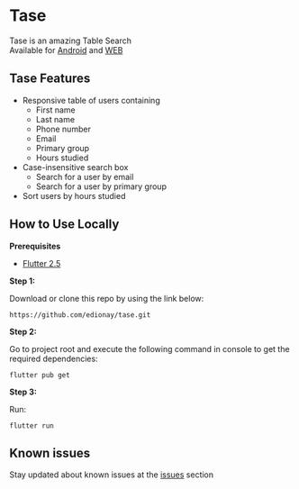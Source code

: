# Tase

Tase is an amazing Table Search <br />
Available for [Android](https://github.com/edionay/tase/releases) and [WEB](https://tase.edionay.com)

## Tase Features

- Responsive table of users containing 
  - First name
  - Last name
  - Phone number
  - Email
  - Primary group
  - Hours studied
- Case-insensitive search box
  - Search for a user by email
  - Search for a user by primary group
- Sort users by hours studied

## How to Use Locally

**Prerequisites**

- [Flutter 2.5](https://flutter.dev/)

**Step 1:**

Download or clone this repo by using the link below:

```
https://github.com/edionay/tase.git
```

**Step 2:**

Go to project root and execute the following command in console to get the required dependencies: 

```
flutter pub get 
```

**Step 3:**

Run:

```
flutter run 
```

## Known issues

Stay updated about known issues at the [issues](https://github.com/edionay/tase/issues?q=is%3Aissue+is%3Aopen) section
